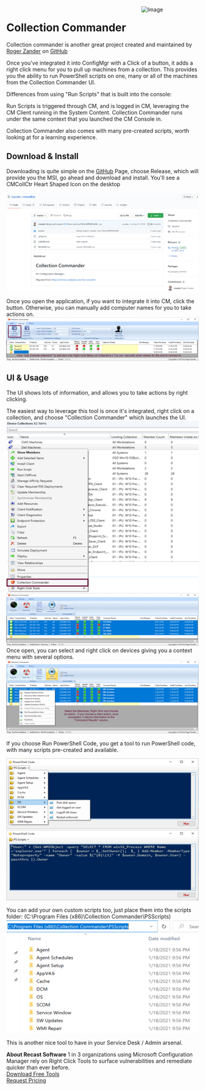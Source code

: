 <img style="float: right;" src="https://docs.recastsoftware.com/media/Recast-Logo-Dark_Horizontal_nav.png"  alt="Image" height="43" width="150">

# Collection Commander

Collection commander is another great project created and maintained by [Roger Zander](https://twitter.com/roger_zander) on [GitHub](https://github.com/rzander/cmcollctr)

Once you've integrated it into ConfigMgr with a Click of a button, it adds a right click menu for you to pull up machines from a collection. This provides you the ability to run PowerShell scripts on one, many or all of the machines from the Collection Commander UI.

Differences from using "Run Scripts" that is built into the console:

Run Scripts is triggered through CM, and is logged in CM, leveraging the CM Client running in the System Content.  Collection Commander runs under the same context that you launched the CM Console in.

Collection Commander also comes with many pre-created scripts, worth looking at for a learning experience.

## Download & Install

Downloading is quite simple on the [GitHub](https://github.com/rzander/cmcollctr) Page, choose Release, which will provide you the MSI, go ahead and download and install.  You'll see a CMCollCtr Heart Shaped Icon on the desktop

[![CM Collection Commander 01](media/CMcollctr01.png)](media/CMcollctr01.png)

Once you open the application, if you want to integrate it into CM, click the button.  Otherwise, you can manually add computer names for you to take actions on.
[![CM Collection Commander 05](media/CMcollctr05.png)](media/CMcollctr05.png)

## UI & Usage

The UI shows lots of information, and allows you to take actions by right clicking.

The easiest way to leverage this tool is once it's integrated, right click on a collection, and choose "Collection Commander" which launches the UI.
[![CM Collection Commander 04](media/CMcollctr04.png)](media/CMcollctr04.png)
[![CM Collection Commander 02](media/CMcollctr02.png)](media/CMcollctr02.png)
Once open, you can select and right click on devices giving you a context menu with several options.
[![CM Collection Commander 03](media/CMcollctr03.png)](media/CMcollctr03.png)

If you choose Run PowerShell Code, you get a tool to run PowerShell code, with many scripts pre-created and available.

[![CM Collection Commander 06](media/CMcollctr06.png)](media/CMcollctr06.png)
[![CM Collection Commander 07](media/CMcollctr07.png)](media/CMcollctr07.png)

You can add your own custom scripts too, just place them into the scripts folder: (C:\Program Files (x86)\Collection Commander\PSScripts)
[![CM Collection Commander 08](media/CMcollctr08.png)](media/CMcollctr08.png)

This is another nice tool to have in your Service Desk / Admin arsenal. 

**About Recast Software**
1 in 3 organizations using Microsoft Configuration Manager rely on Right Click Tools to surface vulnerabilities and remediate quicker than ever before.  
[Download Free Tools](https://www.recastsoftware.com/?utm_source=cmdocs&utm_medium=referral&utm_campaign=cmdocs#formarea)  
[Request Pricing](https://www.recastsoftware.com/pricing?utm_source=cmdocs&utm_medium=referral&utm_campaign=cmdocs)
